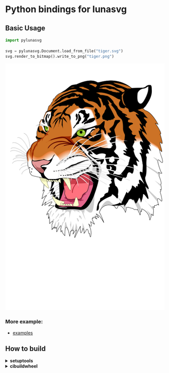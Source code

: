 
# Python bindings for lunasvg

## Basic Usage

```python
import pylunasvg

svg = pylunasvg.Document.load_from_file("tiger.svg")
svg.render_to_bitmap().write_to_png("tiger.png")
```

![alt Screen](https://github.com/dmazzella/pylunasvg/blob/main/examples/tiger.png?raw=true)

### More example:
- [examples](https://github.com/dmazzella/pylunasvg/tree/main/examples)

## How to build

<details><summary><b>setuptools</b></summary>
<p>

```
git submodule update --init --recursive
```

##### macOS
```zsh
python3 setup.py install
```

##### Windows
```powershell
python setup.py install
```

##### Linux
```bash
python3 setup.py install
```

</p>
</details>



<details><summary><b>cibuildwheel</b></summary>
<p>

```
git submodule update --init --recursive
```

##### macOS
```zsh
python3 -m cibuildwheel --platform macos --output-dir wheels
```

##### Windows
```powershell
python -m cibuildwheel --platform windows --output-dir wheels
```

##### Linux
```bash
python3 -m cibuildwheel --platform linux --output-dir wheels
```

</p>
</details>
